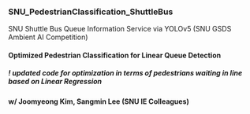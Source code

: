 ### SNU_PedestrianClassification_ShuttleBus
SNU Shuttle Bus Queue Information Service via YOLOv5 (SNU GSDS Ambient AI Competition)

#### Optimized Pedestrian Classification for Linear Queue Detection

##### ! updated code for optimization in terms of pedestrians waiting in line based on Linear Regression

####  w/ Joomyeong Kim, Sangmin Lee (SNU IE Colleagues)
